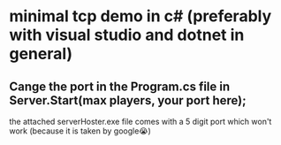 # minimal tcp demo in c# (preferably with visual studio and dotnet in general)

## Cange the port in the Program.cs file in Server.Start(max players, your port here);

the attached serverHoster.exe file comes with a 5 digit port which won't work (because it is taken by google😭)
